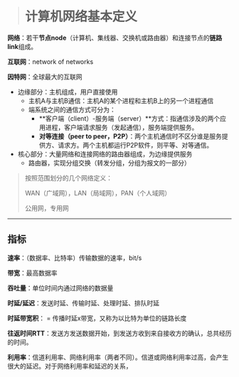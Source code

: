 > # 计算机网络基本定义

**网络**：若干**节点node**（计算机、集线器、交换机或路由器）和连接节点的**链路link**组成。

**互联网**：network of networks

**因特网**：全球最大的互联网

* 边缘部分：主机组成，用户直接使用
  * 主机A与主机B通信：主机A的某个进程和主机B上的另一个进程通信
  * 端系统之间的通信方式可分为：
    * **客户端（client）-服务端（server）**方式：指通信涉及的两个应用进程，客户端请求服务（发起通信），服务端提供服务。
    * **对等连接（peer to peer，P2P）**：两个主机通信时不区分谁是服务提供方、请求方。两个主机都运行P2P软件，则平等、对等通信。
* 核心部分：大量网络和连接网络的路由器组成，为边缘提供服务
  * 路由器，实现分组交换（转发分组，分组为报文的一部分）

> 按照范围划分的几个网络定义：
>
> WAN（广域网），LAN（局域网），PAN（个人域网）
>
> 公用网，专用网

---

## 指标

**速率**：（数据率、比特率）传输数据的速率，bit/s

**带宽**：最高数据率

**吞吐量**：单位时间内通过网络的数据量

**时延/延迟**：发送时延、传输时延、处理时延、排队时延

**时延带宽积**： = 传播时延x带宽，又称为以比特为单位的链路长度

**往返时间RTT**：发送方发送数据开始，到发送方收到来自接收方的确认，总共经历的时间。

**利用率**：信道利用率、网络利用率（两者不同）。信道或网络利用率过高，会产生很大的延迟。对于网络利用率和延迟的关系，

